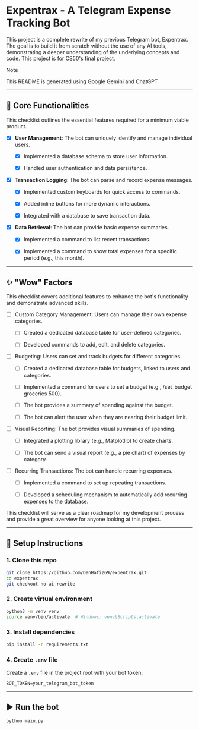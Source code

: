 # Expentrax - A Telegram Expense Tracking Bot

This project is a complete rewrite of my previous Telegram bot, Expentrax. The goal is to build it from scratch without the use of any AI tools, demonstrating a deeper understanding of the underlying concepts and code. This project is for CS50's final project.

> [!NOTE]  
> This README is generated using Google Gemini and ChatGPT

---

## 🚧 Core Functionalities

This checklist outlines the essential features required for a minimum viable product.

- [x] **User Management**: The bot can uniquely identify and manage individual users.

    - [x] Implemented a database schema to store user information.

    - [x] Handled user authentication and data persistence.

- [x] **Transaction Logging**: The bot can parse and record expense messages.
    
    - [x] Implemented custom keyboards for quick access to commands.

    - [x] Added inline buttons for more dynamic interactions.

    - [x] Integrated with a database to save transaction data.

- [x] **Data Retrieval**: The bot can provide basic expense summaries.

    - [x] Implemented a command to list recent transactions.

    - [x] Implemented a command to show total expenses for a specific period (e.g., this month).

---

## ✨ "Wow" Factors

This checklist covers additional features to enhance the bot's functionality and demonstrate advanced skills.

- [ ] Custom Category Management: Users can manage their own expense categories.

    - [ ] Created a dedicated database table for user-defined categories.

    - [ ] Developed commands to add, edit, and delete categories.

- [ ] Budgeting: Users can set and track budgets for different categories.

    - [ ] Created a dedicated database table for budgets, linked to users and categories.

    - [ ] Implemented a command for users to set a budget (e.g., /set_budget groceries 500).

    - [ ] The bot provides a summary of spending against the budget.

    - [ ] The bot can alert the user when they are nearing their budget limit.

- [ ] Visual Reporting: The bot provides visual summaries of spending.

    - [ ] Integrated a plotting library (e.g., Matplotlib) to create charts.

    - [ ] The bot can send a visual report (e.g., a pie chart) of expenses by category.

- [ ] Recurring Transactions: The bot can handle recurring expenses.

    - [ ] Implemented a command to set up repeating transactions.

    - [ ] Developed a scheduling mechanism to automatically add recurring expenses to the database.

This checklist will serve as a clear roadmap for my development process and provide a great overview for anyone looking at this project.

---

## 🚀 Setup Instructions

### 1. Clone this repo
```bash
git clone https://github.com/DenHafiz69/expentrax.git
cd expentrax
git checkout no-ai-rewrite
```

### 2. Create virtual environment
```bash
python3 -m venv venv
source venv/bin/activate  # Windows: venv\Scripts\activate
```

### 3. Install dependencies
```bash
pip install -r requirements.txt
```

### 4. Create `.env` file
Create a `.env` file in the project root with your bot token:
```
BOT_TOKEN=your_telegram_bot_token
```

---

## ▶️ Run the bot
```bash
python main.py
```